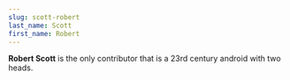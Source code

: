 ```yaml
---
slug: scott-robert
last_name: Scott
first_name: Robert
---
```

**Robert Scott** is the only contributor that is a 23rd century android with two heads.